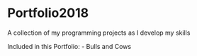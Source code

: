 # Portfolio2018
A collection of my programming projects as I develop my skills

Included in this Portfolio:
	- Bulls and Cows